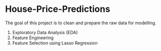 # House-Price-Predictions
The goal of this project is to clean and prepare the raw data for modelling.
1) Exploratory Data Analysis (EDA)
2) Feature Engineering 
3) Feature Selection using Lasso Regression
